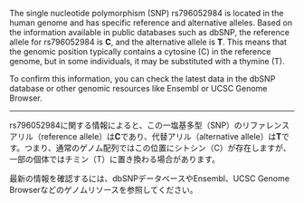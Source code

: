The single nucleotide polymorphism (SNP) rs796052984 is located in the human genome and has specific reference and alternative alleles. Based on the information available in public databases such as dbSNP, the reference allele for rs796052984 is **C**, and the alternative allele is **T**. This means that the genomic position typically contains a cytosine (C) in the reference genome, but in some individuals, it may be substituted with a thymine (T).

To confirm this information, you can check the latest data in the dbSNP database or other genomic resources like Ensembl or UCSC Genome Browser.

---

rs796052984に関する情報によると、この一塩基多型（SNP）のリファレンスアリル（reference allele）は**C**であり、代替アリル（alternative allele）は**T**です。つまり、通常のゲノム配列ではこの位置にシトシン（C）が存在しますが、一部の個体ではチミン（T）に置き換わる場合があります。

最新の情報を確認するには、dbSNPデータベースやEnsembl、UCSC Genome Browserなどのゲノムリソースを参照してください。